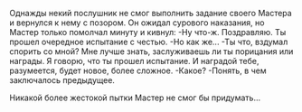   Однажды некий послушник не смог выполнить задание своего Мастера и вернулся к нему с позором. Он ожидал сурового наказания, но Мастер только помолчал минуту и кивнул:
-Ну что-ж. Поздравляю. Ты прошел очередное испытание с честью.
-Но как же... 
-Ты что, вздумал спорить со мной? Мне лучше знать, заслуживаешь ли ты порицания или награды. Я говорю, что ты прошел испытание. И наградой тебе, разумеется, будет новое, более сложное.
-Какое?
-Понять, в чем заключалось предыдущее.

Никакой более жестокой пытки Мастер не смог бы придумать...    